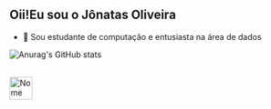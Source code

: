 ## Oii!Eu sou o Jônatas Oliveira 

- 🌱 Sou estudante de computação e entusiasta na área de dados

![Anurag's GitHub stats](https://github-readme-stats.vercel.app/api?username=Jonatas-G-Oliveira&show_icons=true&theme=dracula)

<div style = "display: inline_block"><br>
  <img align="center" alt="Nome" heigh = "30" width="40" src="https://github.com/Jonatas-G-Oliveira/main/INTEGRANTES.png"
</div>
